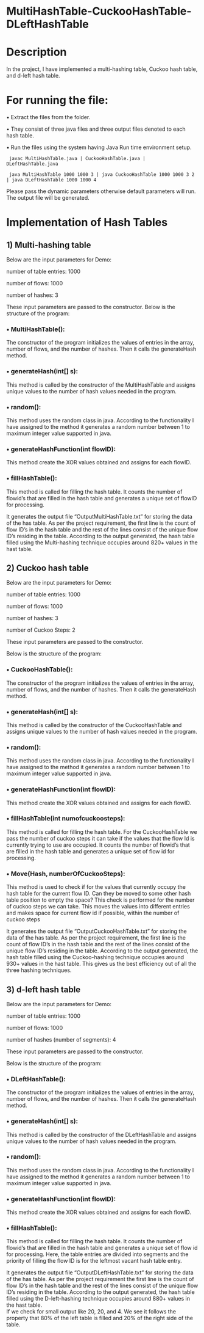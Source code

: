 # MultiHashTable-CuckooHashTable-DLeftHashTable

# Description
In the project, I have implemented a multi-hashing table, Cuckoo hash table, and d-left hash table.

# For running the file:
•	Extract the files from the folder.


•	They consist of three java files and three output files denoted to each hash table.


•	Run the files using the system having Java Run time environment setup. 


     javac MultiHashTable.java | CuckooHashTable.java | DLeftHashTable.java
     
     java MultiHashTable 1000 1000 3 | java CuckooHashTable 1000 1000 3 2 | java DLeftHashTable 1000 1000 4
     
Please pass the dynamic parameters otherwise default parameters will run.
The output file will be generated.

# Implementation of Hash Tables

## 1)	Multi-hashing table

Below are the input parameters for Demo: 

number of table entries: 1000

number of flows: 1000

number of hashes: 3

These input parameters are passed to the constructor.
Below is the structure of the program:

### •	MultiHashTable(): 
The constructor of the program initializes the values of entries in the array, number of flows, and the number of hashes. Then it calls the generateHash method.

### •	generateHash(int[] s): 
This method is called by the constructor of the MultiHashTable and assigns unique values to the number of hash values needed in the program.

### •	random(): 
This method uses the random class in java. According to the functionality I have assigned to the method it generates a random number between 1 to maximum integer value supported in java.

### •	generateHashFunction(int flowID): 
This method create the XOR values obtained and assigns for each flowID.

### •	fillHashTable(): 
This method is called for filling the hash table. It counts the number of flowid’s that are filled in the hash table and generates a unique set of flowID for processing.

It generates the output file “OutputMultiHashTable.txt” for storing the data of the has table. As per the project requirement, the first line is the count of flow ID’s in the hash table and the rest of the lines consist of the unique flow ID’s residing in the table. 
According to the output generated, the hash table filled using the Multi-hashing technique occupies around 820+ values in the hast table.

## 2)	Cuckoo hash table

Below are the input parameters for Demo: 

number of table entries: 1000

number of flows: 1000

number of hashes: 3

number of Cuckoo Steps: 2

These input parameters are passed to the constructor.

Below is the structure of the program:

### •	CuckooHashTable(): 
The constructor of the program initializes the values of entries in the array, number of flows, and the number of hashes. Then it calls the generateHash method.

### •	generateHash(int[] s): 
This method is called by the constructor of the CuckooHashTable and assigns unique values to the number of hash values needed in the program.

### •	random(): 
This method uses the random class in java. According to the functionality I have assigned to the method it generates a random number between 1 to maximum integer value supported in java.

### •	generateHashFunction(int flowID): 
This method create the XOR values obtained and assigns for each flowID.

### •	fillHashTable(int numofcuckoosteps): 
This method is called for filling the hash table. For the CuckooHashTable we pass the number of cuckoo steps it can take if the values that the flow Id is currently trying to use are occupied. It counts the number of flowid’s that are filled in the hash table and generates a unique set of flow id for processing.

### •	Move(Hash, numberOfCuckooSteps): 
This method is used to check if for the values that currently occupy the hash table for the current flow ID. Can they be moved to some other hash table position to empty the space? This check is performed for the number of cuckoo steps we can take. This moves the values into different entries and makes space for current flow id if possible, within the number of cuckoo steps

It generates the output file “OutputCuckooHashTable.txt” for storing the data of the has table. As per the project requirement, the first line is the count of flow ID’s in the hash table and the rest of the lines consist of the unique flow ID’s residing in the table. 
According to the output generated, the hash table filled using the Cuckoo-hashing technique occupies around 930+ values in the hast table. This gives us the best efficiency out of all the three hashing techniques. 

## 3)	d-left hash table

Below are the input parameters for Demo: 

number of table entries: 1000

number of flows: 1000

number of hashes (number of segments): 4

These input parameters are passed to the constructor.

Below is the structure of the program:

### •	DLeftHashTable(): 
The constructor of the program initializes the values of entries in the array, number of flows, and the number of hashes. Then it calls the generateHash method.

### •	generateHash(int[] s): 
This method is called by the constructor of the DLeftHashTable and assigns unique values to the number of hash values needed in the program.

### •	random(): 
This method uses the random class in java. According to the functionality I have assigned to the method it generates a random number between 1 to maximum integer value supported in java.

### •	generateHashFunction(int flowID): 
This method create the XOR values obtained and assigns for each flowID.

### •	fillHashTable(): 
This method is called for filling the hash table. It counts the number of flowid’s that are filled in the hash table and generates a unique set of flow id for processing. Here, the table entries are divided into segments and the priority of filling the flow ID is for the leftmost vacant hash table entry.

It generates the output file “OutputDLeftHashTable.txt” for storing the data of the has table. As per the project requirement the first line is the count of flow ID’s in the hash table and the rest of the lines consist of the unique flow ID’s residing in the table. 
According to the output generated, the hash table filled using the D-left-hashing technique occupies around 880+ values in the hast table.  
If we check for small output like 20, 20, and 4. We see it follows the property that 80% of the left table is filled and 20% of the right side of the table.
